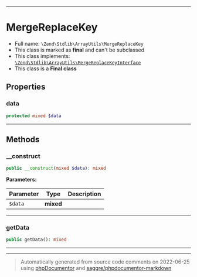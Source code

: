 ***

# MergeReplaceKey





* Full name: `\Zend\Stdlib\ArrayUtils\MergeReplaceKey`
* This class is marked as **final** and can't be subclassed
* This class implements:
[`\Zend\Stdlib\ArrayUtils\MergeReplaceKeyInterface`](./MergeReplaceKeyInterface.md)
* This class is a **Final class**



## Properties


### data



```php
protected mixed $data
```






***

## Methods


### __construct



```php
public __construct(mixed $data): mixed
```








**Parameters:**

| Parameter | Type | Description |
|-----------|------|-------------|
| `$data` | **mixed** |  |




***

### getData



```php
public getData(): mixed
```











***


***
> Automatically generated from source code comments on 2022-06-25 using [phpDocumentor](http://www.phpdoc.org/) and [saggre/phpdocumentor-markdown](https://github.com/Saggre/phpDocumentor-markdown)
